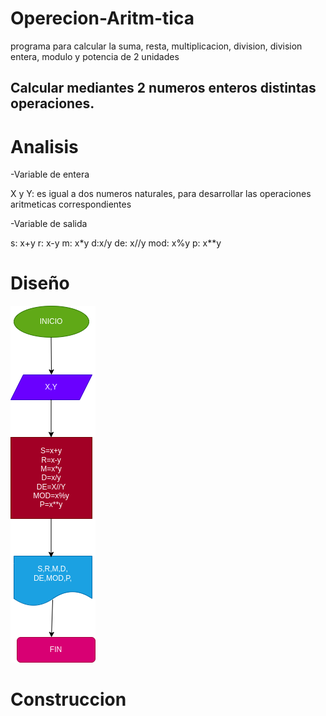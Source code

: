 # Operecion-Aritm-tica
programa para calcular la suma, resta, multiplicacion, division, division entera, modulo y potencia de 2 unidades

## Calcular mediantes 2 numeros enteros distintas operaciones.

# Analisis

-Variable de entera 

X y Y: es igual a dos numeros naturales, para desarrollar las operaciones aritmeticas correspondientes 

-Variable de salida 

s: x+y
r: x-y
m: x*y
d:x/y
de: x//y
mod: x%y
p: x**y

# Diseño
![Diagrama de flujo](diagrama.png "diagrama de flujo")

# Construccion